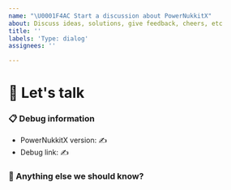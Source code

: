 ```yaml
---
name: "\U0001F4AC Start a discussion about PowerNukkitX"
about: Discuss ideas, solutions, give feedback, cheers, etc
title: ''
labels: 'Type: dialog'
assignees: ''

---
```


# 💬 Let's talk
<!--✍ Feel free to ask questions or start related discussion below -->



### 📋 Debug information
<!-- ⚠ This information may help us to give you better answers but they are not required ⚠ -->
<!-- Use the 'debugpaste upload' command in PowerNukkitX -->
<!-- You can get the version from the file name, the 'about' or 'debugpaste' command outputs -->
* PowerNukkitX version: ✍
* Debug link: ✍

### 💬 Anything else we should know?
<!-- ✍ This is the perfect place to add any additional details -->

